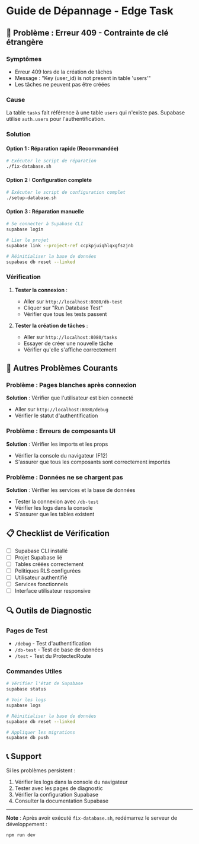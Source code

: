 # Guide de Dépannage - Edge Task

## 🔧 Problème : Erreur 409 - Contrainte de clé étrangère

### Symptômes
- Erreur 409 lors de la création de tâches
- Message : "Key (user_id) is not present in table 'users'"
- Les tâches ne peuvent pas être créées

### Cause
La table `tasks` fait référence à une table `users` qui n'existe pas. Supabase utilise `auth.users` pour l'authentification.

### Solution

#### Option 1 : Réparation rapide (Recommandée)
```bash
# Exécuter le script de réparation
./fix-database.sh
```

#### Option 2 : Configuration complète
```bash
# Exécuter le script de configuration complet
./setup-database.sh
```

#### Option 3 : Réparation manuelle
```bash
# Se connecter à Supabase CLI
supabase login

# Lier le projet
supabase link --project-ref ccpkpjuiqhlqxgfszjnb

# Réinitialiser la base de données
supabase db reset --linked
```

### Vérification

1. **Tester la connexion** :
   - Aller sur `http://localhost:8080/db-test`
   - Cliquer sur "Run Database Test"
   - Vérifier que tous les tests passent

2. **Tester la création de tâches** :
   - Aller sur `http://localhost:8080/tasks`
   - Essayer de créer une nouvelle tâche
   - Vérifier qu'elle s'affiche correctement

## 🐛 Autres Problèmes Courants

### Problème : Pages blanches après connexion
**Solution** : Vérifier que l'utilisateur est bien connecté
- Aller sur `http://localhost:8080/debug`
- Vérifier le statut d'authentification

### Problème : Erreurs de composants UI
**Solution** : Vérifier les imports et les props
- Vérifier la console du navigateur (F12)
- S'assurer que tous les composants sont correctement importés

### Problème : Données ne se chargent pas
**Solution** : Vérifier les services et la base de données
- Tester la connexion avec `/db-test`
- Vérifier les logs dans la console
- S'assurer que les tables existent

## 📋 Checklist de Vérification

- [ ] Supabase CLI installé
- [ ] Projet Supabase lié
- [ ] Tables créées correctement
- [ ] Politiques RLS configurées
- [ ] Utilisateur authentifié
- [ ] Services fonctionnels
- [ ] Interface utilisateur responsive

## 🔍 Outils de Diagnostic

### Pages de Test
- `/debug` - Test d'authentification
- `/db-test` - Test de base de données
- `/test` - Test du ProtectedRoute

### Commandes Utiles
```bash
# Vérifier l'état de Supabase
supabase status

# Voir les logs
supabase logs

# Réinitialiser la base de données
supabase db reset --linked

# Appliquer les migrations
supabase db push
```

## 📞 Support

Si les problèmes persistent :
1. Vérifier les logs dans la console du navigateur
2. Tester avec les pages de diagnostic
3. Vérifier la configuration Supabase
4. Consulter la documentation Supabase

---

**Note** : Après avoir exécuté `fix-database.sh`, redémarrez le serveur de développement :
```bash
npm run dev
``` 